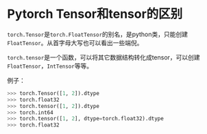 # Pytorch Tensor和tensor的区别

`torch.Tensor`是`torch.FloatTensor`的别名，是python类，只能创建`FloatTensor`。从首字母大写也可以看出一些端倪。

`torch.tensor`是一个函数，可以将其它数据结构转化成tensor，可以创建`FloatTensor`，`IntTensor`等等。

例子：

```python
>>> torch.Tensor([1, 2]).dtype
>>> torch.float32
>>> torch.tensor([1, 2]).dtype
>>> torch.int64
>>> torch.tensor([1, 2], dtype=torch.float32).dtype
>>> torch.float32
```

